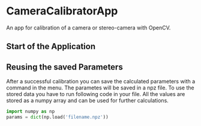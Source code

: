 # CameraCalibratorApp

An app for calibration of a camera or stereo-camera with OpenCV.

## Start of the Application

## Reusing the saved Parameters

After a successful calibration you can save the calculated parameters with a command in the menu.
The parametes will be saved in a npz file. 
To use the stored data you have to run following code in your file.
All the values are stored as a numpy array and can be used for further calculations.

```python
import numpy as np
params = dict(np.load('filename.npz'))
```
